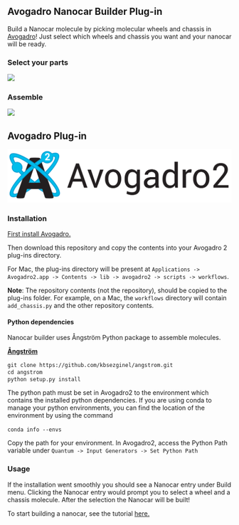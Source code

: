 ## Avogadro Nanocar Builder Plug-in
Build a Nanocar molecule by picking molecular wheels and chassis in [Avogadro](https://www.openchemistry.org/projects/avogadro2/)! Just select which wheels and chassis you want and your nanocar will be ready.

### Select your parts

<img src='https://raw.githubusercontent.com/kbsezginel/kbsezginel.github.io/master/assets/img/presentations/avogadro/nanocar-bodyparts.png'>



### Assemble
<img src='https://raw.githubusercontent.com/kbsezginel/kbsezginel.github.io/master/assets/img/presentations/avogadro/nanocar-assembly.png'>

## Avogadro Plug-in

<img src='https://raw.githubusercontent.com/kbsezginel/chem-tools-tutorials/master/assets/img/Avogadro2_Full_Large.png'>

### Installation
[First install Avogadro.](https://www.openchemistry.org/downloads/)

Then download this repository and copy the contents into your Avogadro 2 plug-ins directory.

For Mac, the plug-ins directory will be present at `Applications -> Avogadro2.app -> Contents -> lib -> avogadro2 -> scripts -> workflows`.

**Note**: The repository contents (not the repository), should be copied to the plug-ins folder. For example, on a Mac, the `workflows` directory will contain `add_chassis.py` and the other repository contents.


#### Python dependencies
Nanocar builder uses Ångström Python package to assemble molecules.

[**Ångström**](https://github.com/kbsezginel/angstrom)
```
git clone https://github.com/kbsezginel/angstrom.git
cd angstrom
python setup.py install
```
The python path must be set in Avogadro2 to the environment which contains the installed python dependencies. If you are using conda to manage your python environments, you can find the location of the environment by using the command

`conda info --envs`

Copy the path for your environment. In Avogadro2, access the Python Path variable under `Quantum -> Input Generators -> Set Python Path`

### Usage
If the installation went smoothly you should see a Nanocar entry under Build menu.
Clicking the Nanocar entry would prompt you to select a wheel and a chassis molecule.
After the selection the Nanocar will be built!

To start building a nanocar, see the tutorial [here.](https://kbsezginel.github.io/nanocar-avogadro/nanocar-tutorial)
